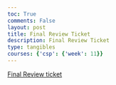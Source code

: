 ```yaml
---
toc: True
comments: False
layout: post
title: Final Review Ticket
description: Final Review Ticket
type: tangibles
courses: {'csp': {'week': 11}}
---
```


[Final Review ticket](https://github.com/rayanesouuuu1234/studentrep/issues/13#issue-1984148822)